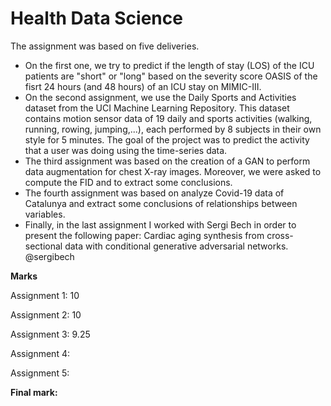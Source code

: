 # Health Data Science
The assignment was based on five deliveries. 
+ On the first one, we try to predict if the length of stay (LOS) of the ICU patients are "short" or "long" based on the severity score OASIS of the fisrt 24 hours (and 48 hours) of an ICU stay on MIMIC-III.
+  On the second assignment, we use the Daily Sports and Activities dataset from the UCI Machine Learning Repository. This dataset contains motion sensor data of 19 daily and sports activities (walking, running, rowing, jumping,...), each performed by 8 subjects in their own style for 5 minutes. The goal of the project was to predict the activity that a user was doing using the time-series data. 
+  The third assignment was based on the creation of a GAN to perform data augmentation for chest X-ray images. Moreover, we were asked to compute the FID and to extract some conclusions.
+  The fourth assignment was based on analyze Covid-19 data of Catalunya and extract some conclusions of relationships between variables.
+  Finally, in the last assignment I worked with Sergi Bech in order to present the following paper: Cardiac aging synthesis from cross-sectional data with conditional generative adversarial networks.
@sergibech

**Marks**

Assignment 1: 10

Assignment 2: 10

Assignment 3: 9.25

Assignment 4:

Assignment 5:

**Final mark:**





